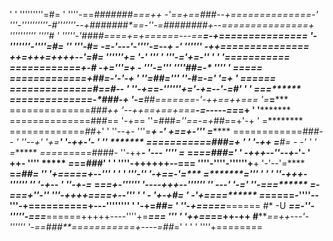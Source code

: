   ' ' '''''''''=#= ' ''''-==*#######***===++* -'==+==**###**--+==============-'
'''-''''''''''-*#'''''''--+*#######*******==*-''-*=*########+--===============+
'''''''''' ''''#* ' '''''-'*####*====+=+======---**==********=-+===============
'-'''''''-''''=#=  '' '''-*#*= -=-'---'-''''-=--+ -' ''''''  -++===============
++=+++=++++--'=#= ''''''+*=  '-' '''  ' '''-*='+=-''  '    '    '========**=*==
============+-*# -+='''=+   -  '''-=''' ''''##=-*  ''''      '    =*===*******=
=============+##=-'-'-+    '   ''=##=''' ''-*#=-='  '=*+    '      =*===****=*=
==============#==#**--     ' ''-+=*=-''''''+*='-+=--'-=#'       ' ' =*==*******
==============-*###-+       '-=**##**======*=-'-++==++==*=          '=***=*****
==============*###++       '--++==+==+===****-=-----==*=+    '       '*********
==============###==         '-+==     ''=###*=''==-=+*##==+'-+      ' =********
=============*##*+'    '    ''--+-   '''=****+   -'  +=*=+-'''         =*******
============*###--      '    ''--+'  '+=****'         '-++-'-   '  ''   *******
*===========###=+ '         '  '-++  =***#=             -  -'     '  '  =******
*===*======####-               ''-++*****-               '---       '''' =*****
**=****===*###='     '   -+++--''--+-***'-               ' ++-      ''''  *****
***=***==*###*' ' '     ''''-++++++--===   ''''-''''-''''''+**+     '-'--'=****
**=*****=##*=         '' '+=====+--'''  '     '  '  '''-''         '-+==-'=****
**=*******='''   ' '  ' ''-+++-''''''    ''        '-+--         '  ''-+-=*****
**=*****=*=+-''''''   '----+++--''''''    ''    ---' '-='         ''-===*******
******=-=*==+''-'' '''-++++====+--'''  '  '    -  '+-+*#=   ' -'+====**********
**=***=====-''''--'''-+==========+---''''''''   ' '-+=*##= ' ''-+=====***======
#* -U *****==-''-'''''-===*****======+++++----''''+=***===  ''' ' '++==*==++-++
#*******==++---'-'''''' '-==*###**===========+----=*##*='  ' ' '  ''''+========